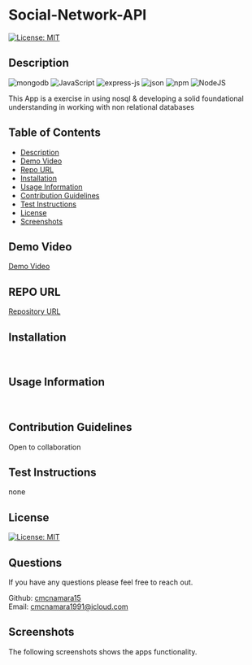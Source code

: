 # Social-Network-API
[![License: MIT](https://img.shields.io/badge/License-MIT-yellow.svg)](https://opensource.org/licenses/MIT)

## Description
![mongodb](https://img.shields.io/badge/MongoDB-4EA94B?style=for-the-badge&logo=mongodb&logoColor=white)
![JavaScript](https://img.shields.io/badge/javascript-%23323330.svg?style=for-the-badge&logo=javascript&logoColor=%23F7DF1E)
![express-js](https://img.shields.io/badge/Express.js-000000?style=for-the-badge&logo=express&logoColor=white)
![json](https://img.shields.io/badge/json-5E5C5C?style=for-the-badge&logo=json&logoColor=white)
![npm](https://img.shields.io/badge/npm-CB3837?style=for-the-badge&logo=npm&logoColor=white)
![NodeJS](https://img.shields.io/badge/node.js-6DA55F?style=for-the-badge&logo=node.js&logoColor=white)

<!-- ![npm](https://img.shields.io/badge/npm-CB3837?style=for-the-badge&logo=npm&logoColor=white)
![vscode](https://img.shields.io/badge/VSCode-0078D4?style=for-the-badge&logo=visual%20studio%20code&logoColor=white)
![json](https://img.shields.io/badge/json-5E5C5C?style=for-the-badge&logo=json&logoColor=white)
![edex](https://img.shields.io/badge/Edx-193A3E?style=for-the-badge&logo=edx&logoColor=white) -->

This App is a exercise in using nosql & developing a solid foundational understanding in working with non relational databases

## Table of Contents    
- [Description](#description)
- [Demo Video](#demo-video)
- [Repo URL](#repo-url)
- [Installation](#installation)
- [Usage Information](#usage-information)
- [Contribution Guidelines](#contribution-guidelines)
- [Test Instructions](#test-instructions)
- [License](#license)
- [Screenshots](#screenshots)


## Demo Video 
[Demo Video]()<br />

## REPO URL
[Repository URL](https://github.com/cmcnamara15/Tech-Blog)<br />

## Installation
<br />

## Usage Information
<br />

## Contribution Guidelines 
Open to collaboration<br />

## Test Instructions
none

## License
[![License: MIT](https://img.shields.io/badge/License-MIT-yellow.svg)](https://opensource.org/licenses/MIT)

## Questions 
If you have any questions please feel free to reach out.<br />

Github: [cmcnamara15](https://github.com/cmcnamara15)<br />
Email: cmcnamara1991@icloud.com

## Screenshots

The following screenshots shows the apps functionality.<br />